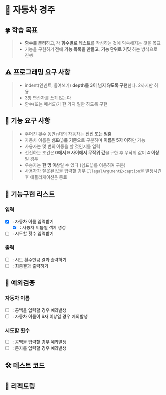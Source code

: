 # 🚗 자동차 경주

## 🍀 학습 목표
> - **함수를 분리**하고, 각 **함수별로 테스트**를 작성하는 것에 익숙해지는 것을 목표
> - 기능을 구현하기 전에 **기능 목록을 만들고**, **기능 단위로 커밋** 하는 방식으로 진행

## ⚠️ 프로그래밍 요구 사항
> - indent(인덴트, 들여쓰기) **depth를 3이 넘지 않도록 구현**한다. 2까지만 허용
> - 3항 연산자를 쓰지 않는다
> - 함수(또는 메서드)가 한 가지 일만 하도록 구현

## 🚀 기능 요구 사항
> - 주어진 횟수 동안 n대의 자동차는 **전진 또는 멈춤**
> - 자동차 이름은 **쉼표(,)를 기준**으로 구분하며 **이름은 5자 이하**만 가능
> - 사용자는 몇 번의 이동을 할 것인지를 입력
> - 전진하는 조건은 **0에서 9 사이에서 무작위 값**을 구한 후 무작위 값이 **4 이상**일 경우
> - 우승자는 **한 명 이상**일 수 있다 (쉼표(,)를 이용하여 구분)
> - 사용자가 잘못된 값을 입력할 경우 `IllegalArgumentException`을 발생시킨 후 애플리케이션은 종료

## 📗 기능구현 리스트

### 입력
- [X] : 자동차 이름 입력받기
  - [X] : 자동차 이름별 객체 생성
- [ ] : 시도할 횟수 입력받기

### 출력
- [ ] : 시도 횟수만큼 결과 출력하기
- [ ] : 최종결과 출력하기

## 📕 예외검증

### 자동차 이름
- [ ] : 공백을 입력할 경우 예외발생
- [ ] : 자동차 이름이 6자 이상일 경우 예외발생

### 시도할 횟수
- [ ] : 공백을 입력할 경우 예외발생
- [ ] : 문자를 입력할 경우 예외발생

## 🛠 테스트 코드

## 📖 리펙토링
